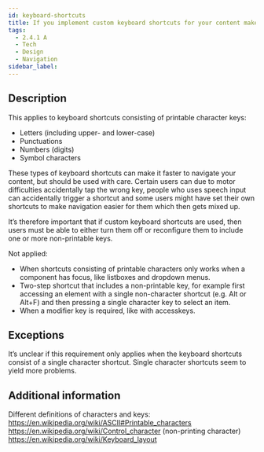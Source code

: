 ```yaml
---
id: keyboard-shortcuts
title: If you implement custom keyboard shortcuts for your content make sure they can either be turned off, remapped or are only active when a specific control has focus
tags:
  - 2.4.1 A
  - Tech
  - Design
  - Navigation
sidebar_label: 
---
```


## Description

This applies to keyboard shortcuts consisting of printable character keys: 
- Letters (including upper- and lower-case)
- Punctuations
- Numbers (digits)
- Symbol characters

These types of keyboard shortcuts can make it faster to navigate your content, but should be used with care. Certain users can due to motor difficulties accidentally tap the wrong key, people who uses speech input can accidentally trigger a shortcut and some users might have set their own shortcuts to make navigation easier for them which then gets mixed up. 

It’s therefore important that if custom keyboard shortcuts are used, then users must be able to either turn them off or reconfigure them to include one or more non-printable keys.

Not applied:
- When shortcuts consisting of printable characters only works when a component has focus, like listboxes and dropdown menus. 
- Two-step shortcut that includes a non-printable key, for example first accessing an element with a single non-character shortcut (e.g. Alt or Alt+F) and then pressing a single character key to select an item. 
- When a modifier key is required, like with accesskeys.

## Exceptions

It’s unclear if this requirement only applies when the keyboard shortcuts consist of a single character shortcut. Single character shortcuts seem to yield more problems.

## Additional information

Different definitions of characters and keys: 
https://en.wikipedia.org/wiki/ASCII#Printable_characters
https://en.wikipedia.org/wiki/Control_character   (non-printing character)
https://en.wikipedia.org/wiki/Keyboard_layout
